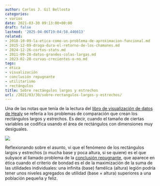 ```yaml
---
author: Carlos J. Gil Bellosta
categories:
- varios
date: 2021-03-30 09:13:00+00:00
draft: false
lastmod: '2025-04-06T19:04:58.446613'
related:
- 2018-10-09-la-etica-como-un-problema-de-aproximacion-funcional.md
- 2015-12-09-droga-dura-el-retorno-de-los-chamanes.md
- 2024-12-26-cortos-stats.md
- 2011-09-28-datos-grandes-colas-largas.md
- 2023-02-28-curvas-crecientes-o-no.md
tags:
- ética
- visualización
- conclusión repugnante
- utilitarismo
- rectángulos
title: Sobre rectángulos largos y estrechos
url: /2021/03/30/sobre-rectangulos-largos-y-estrechos/
---
```


Una de las notas que tenía de la lectura del [libro de visualización de datos de Healy](https://datanalytics.com/2020/11/05/canales-o-esteticas-de-mejor-a-peor-segun-healy/) se refería a los problemas de comparación que crean los rectángulos largos y estrechos. Es decir, cuando el tamaño de ciertas variables se codifica usando el área de rectángulos con dimensiones muy desiguales.

![](/wp-uploads/2021/03/fig1.png#center)

Reflexionando sobre el asunto, vi que el fenómeno de los rectángulos largos y estrechos (o mucha base y poca altura, si se quiere) es el que subyace al llamado problema de la [conclusión repugnante](https://plato.stanford.edu/entries/repugnant-conclusion/), que aparece en ética cuando el criterio de bondad es el de la maximización de la suma de las utilidades individuales: una infinita (base) famélica (altura) legión podría tener unos niveles agregados de utilidad (base $\times$ altura) superiores a una población pequeña y feliz.